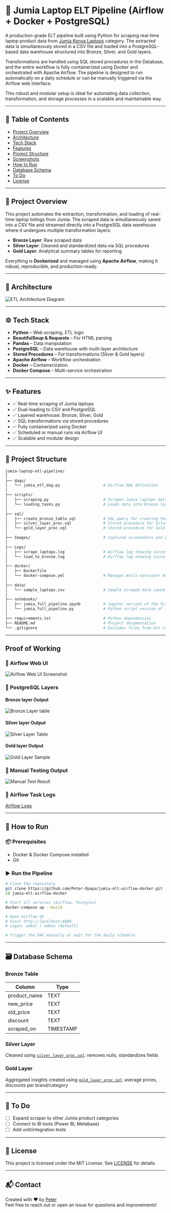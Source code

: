 
# 🛒 Jumia Laptop ELT Pipeline (Airflow + Docker + PostgreSQL)

A production-grade ELT pipeline built using Python for scraping real-time laptop product data from [Jumia Kenya Laptops](https://www.jumia.co.ke/mlp-laptops/) category. The extracted data is simultaneously stored in a CSV file and loaded into a PostgreSQL-based data warehouse structured into Bronze, Silver, and Gold layers.

Transformations are handled using SQL stored procedures in the Database, and the entire workflow is fully containerized using Docker and orchestrated with Apache Airflow. The pipeline is designed to run automatically on a daily schedule or can be manually triggered via the Airflow web interface.

This robust and modular setup is ideal for automating data collection, transformation, and storage processes in a scalable and maintainable way.

---

## 🧭 Table of Contents

- [Project Overview](#project-overview)
- [Architecture](#architecture)
- [Tech Stack](#tech-stack)
- [Features](#features)
- [Project Structure](#project-structure)
- [Screenshots](#screenshots)
- [How to Run](#how-to-run)
- [Database Schema](#database-schema)
- [To Do](#to-do)
- [License](#license)

---

## 🚀 Project Overview

This project automates the extraction, transformation, and loading of real-time laptop listings from Jumia. The scraped data is simultaneously saved into a CSV file and streamed directly into a PostgreSQL data warehouse where it undergoes multiple transformation layers:

- **Bronze Layer**: Raw scraped data
- **Silver Layer**: Cleaned and standardized data via SQL procedures
- **Gold Layer**: Analytical summary tables for reporting

Everything is **Dockerized** and managed using **Apache Airflow**, making it robust, reproducible, and production-ready.

---

## 🧱 Architecture

![ETL Architecture Diagram](https://github.com/Peter-Opapa/jumia-elt-airflow-docker/blob/main/images/data-architecture.png)

---

## ⚙️ Tech Stack

- **Python** – Web scraping, ETL logic
- **BeautifulSoup & Requests** – For HTML parsing
- **Pandas** – Data manipulation
- **PostgreSQL** – Data warehouse with multi-layer architecture
- **Stored Procedures** – For transformations (Silver & Gold layers)
- **Apache Airflow** – Workflow orchestration
- **Docker** – Containerization
- **Docker Compose** – Multi-service orchestration

---

## ✨ Features

- ✅ Real-time scraping of Jumia laptops
- ✅ Dual-loading to CSV and PostgreSQL
- ✅ Layered warehouse: Bronze, Silver, Gold
- ✅ SQL transformations via stored procedures
- ✅ Fully containerized using Docker
- ✅ Scheduled or manual runs via Airflow UI
- ✅ Scalable and modular design

---

## 📁 Project Structure

```bash
jumia-laptop-etl-pipeline/
│
├── dags/
│   └── jumia_etl_dag.py                   # Airflow DAG definition
│
├── scripts/
│   ├── scraping.py                        # Scrapes Jumia laptops data                  
│   └── loading_tasks.py                   # Loads data into bronze layer and executes stored procedures
│
├── sql/
│   ├── create_bronze_table.sql            # SQL query for creating the bronze layer table
│   ├── silver_layer_proc.sql              # Stored procedure for Silver layer transformation
│   └── gold_layer_proc.sql                # Stored procedure for Gold layer (business-ready data)
│
├── Images/                                # Captured screenshots and proof images
│
├── Logs/
│   ├── scrape_laptops.log                 # Airflow log showing successful data scraping                  
│   └── load_to_bronze.log                 # Airflow log showing successful loading into bronze layer
│
├── docker/
│   ├── Dockerfile
│   └── docker-compose.yml                 # Manages multi-container Docker environment
│
├── data/
│   └── sample_laptops.csv                 # Sample scraped data saved to CSV
│
├── notebooks/
│   ├── jumia_full_pipeline.ipynb          # Jupyter version of the full pipeline (for testing)
│   └── jumia_full_pipeline.py             # Python script version of the notebook
│
├── requirements.txt                       # Python dependencies
├── README.md                              # Project documentation
└── .gitignore                             # Excludes files from Git tracking

```

---

##  Proof of Working

### 📌 Airflow Web UI 
![Airflow Web UI Screenshot](https://github.com/Peter-Opapa/jumia-elt-airflow-docker/blob/main/images/airflow_success.png)

### 📌 PostgreSQL Layers
#### Bronze layer Output
![Bronze Layer table](https://github.com/Peter-Opapa/jumia-elt-airflow-docker/blob/main/images/bronze_layer_output.png)
#### Silver layer Output
![Silver Layer Table](https://github.com/Peter-Opapa/jumia-elt-airflow-docker/blob/main/images/Silver_layer_output.png)
#### Gold layer Output
![Gold Layer Sample](https://github.com/Peter-Opapa/jumia-elt-airflow-docker/blob/main/images/sample_gold_layer_output.png)

### 📌 Manual Testing Output
![Manual Test Result](https://github.com/Peter-Opapa/jumia-elt-airflow-docker/blob/main/images/manual_testing_success.png)

### 📌 Airflow Task Logs  
[Airflow Logs](https://github.com/Peter-Opapa/jumia-elt-airflow-docker/tree/main/logs)


---

## 🧪 How to Run

### 📦 Prerequisites
- Docker & Docker Compose installed
- Git

### ▶️ Run the Pipeline

```bash
# Clone the repository
git clone https://github.com/Peter-Opapa/jumia-elt-airflow-docker.git
cd jumia-elt-airflow-docker

# Start all services (Airflow, Postgres)
docker-compose up --build

# Open Airflow UI
# Visit http://localhost:8080
# Login: admin / admin (default)

# Trigger the DAG manually or wait for the daily schedule
```

---

## 🗃️ Database Schema

### Bronze Table
| Column        | Type      |
|---------------|-----------|
| product_name  | TEXT      |
| new_price     | TEXT  |
| old_price     | TEXT  |
| discount      | TEXT      |
| scraped_on    | TIMESTAMP |

### Silver Layer
Cleaned using [`silver_layer_proc.sql`](https://github.com/Peter-Opapa/jumia-elt-airflow-docker/blob/main/sql/silver_schema_stored_procedure.sql): removes nulls, standardizes fields

### Gold Layer
Aggregated insights created using [`gold_layer_proc.sql`](https://github.com/Peter-Opapa/jumia-elt-airflow-docker/blob/main/sql/gold_schema_stored_procedure.sql): average prices, discounts per brand/category

---

## 📌 To Do

- [ ] Expand scraper to other Jumia product categories
- [ ] Connect to BI tools (Power BI, Metabase)
- [ ] Add unit/integration tests

---

## 📜 License

This project is licensed under the MIT License. See [LICENSE](https://github.com/Peter-Opapa/jumia-elt-airflow-docker/blob/main/LICENSE) for details.

---

## 📬 Contact

Created with ❤️ by [Peter](https://github.com/peter-opapa)  
Feel free to reach out or open an issue for questions and improvements!
